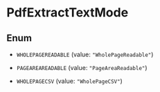 

# PdfExtractTextMode

## Enum


* `WHOLEPAGEREADABLE` (value: `"WholePageReadable"`)

* `PAGEAREAREADABLE` (value: `"PageAreaReadable"`)

* `WHOLEPAGECSV` (value: `"WholePageCSV"`)



